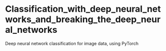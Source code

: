 # Classification_with_deep_neural_networks_and_breaking_the_deep_neural_networks

Deep neural network classification for image data, using PyTorch 